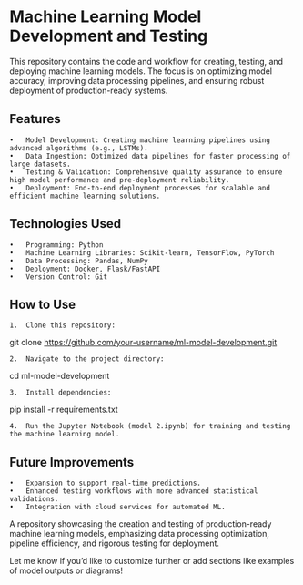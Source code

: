 # Machine Learning Model Development and Testing

This repository contains the code and workflow for creating, testing, and deploying machine learning models. The focus is on optimizing model accuracy, improving data processing pipelines, and ensuring robust deployment of production-ready systems.

## Features

	•	Model Development: Creating machine learning pipelines using advanced algorithms (e.g., LSTMs).
	•	Data Ingestion: Optimized data pipelines for faster processing of large datasets.
	•	Testing & Validation: Comprehensive quality assurance to ensure high model performance and pre-deployment reliability.
	•	Deployment: End-to-end deployment processes for scalable and efficient machine learning solutions.

## Technologies Used

	•	Programming: Python
	•	Machine Learning Libraries: Scikit-learn, TensorFlow, PyTorch
	•	Data Processing: Pandas, NumPy
	•	Deployment: Docker, Flask/FastAPI
	•	Version Control: Git

## How to Use

	1.	Clone this repository:

git clone https://github.com/your-username/ml-model-development.git


	2.	Navigate to the project directory:

cd ml-model-development


	3.	Install dependencies:

pip install -r requirements.txt


	4.	Run the Jupyter Notebook (model 2.ipynb) for training and testing the machine learning model.

## Future Improvements

	•	Expansion to support real-time predictions.
	•	Enhanced testing workflows with more advanced statistical validations.
	•	Integration with cloud services for automated ML.
A repository showcasing the creation and testing of production-ready machine learning models, emphasizing data processing optimization, pipeline efficiency, and rigorous testing for deployment.

Let me know if you’d like to customize further or add sections like examples of model outputs or diagrams!
